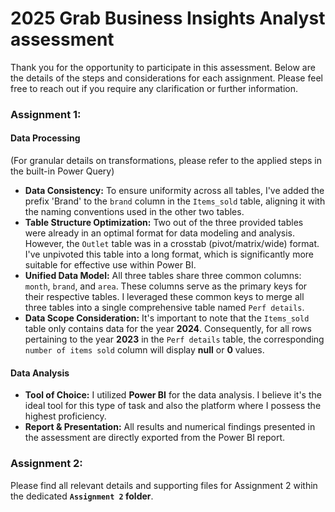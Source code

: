 # 2025 Grab Business Insights Analyst assessment

Thank you for the opportunity to participate in this assessment. Below are the details of the steps and considerations for each assignment. Please feel free to reach out if you require any clarification or further information.


### Assignment 1:

#### Data Processing
(For granular details on transformations, please refer to the applied steps in the built-in Power Query)

* **Data Consistency:** To ensure uniformity across all tables, I've added the prefix 'Brand' to the `brand` column in the `Items_sold` table, aligning it with the naming conventions used in the other two tables.
* **Table Structure Optimization:** Two out of the three provided tables were already in an optimal format for data modeling and analysis. However, the `Outlet` table was in a crosstab (pivot/matrix/wide) format. I've unpivoted this table into a long format, which is significantly more suitable for effective use within Power BI.
* **Unified Data Model:** All three tables share three common columns: `month`, `brand`, and `area`. These columns serve as the primary keys for their respective tables. I leveraged these common keys to merge all three tables into a single comprehensive table named `Perf details`.
* **Data Scope Consideration:** It's important to note that the `Items_sold` table only contains data for the year **2024**. Consequently, for all rows pertaining to the year **2023** in the `Perf details` table, the corresponding `number of items sold` column will display **null** or **0** values.

#### Data Analysis

* **Tool of Choice:** I utilized **Power BI** for the data analysis. I believe it's the ideal tool for this type of task and also the platform where I possess the highest proficiency.
* **Report & Presentation:** All results and numerical findings presented in the assessment are directly exported from the Power BI report.


### Assignment 2:

Please find all relevant details and supporting files for Assignment 2 within the dedicated **`Assignment 2` folder**.
